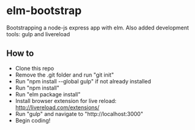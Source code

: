 # elm-bootstrap

Bootstrapping a node-js express app with elm.
Also added development tools: gulp and livereload

## How to
* Clone this repo
* Remove the .git folder and run "git init"
* Run "npm install --global gulp" if not already installed
* Run "npm install"
* Run "elm package install"
* Install browser extension for live reload: http://livereload.com/extensions/
* Run "gulp" and navigate to "http://localhost:3000"
* Begin coding!
